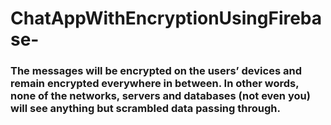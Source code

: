 # ChatAppWithEncryptionUsingFirebase-

###  The messages will be encrypted on the users’ devices and remain encrypted everywhere in between. In other words, none of the networks, servers and databases (not even you) will see anything but scrambled data passing through.
